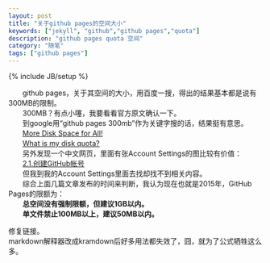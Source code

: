 ```yaml
---
layout: post
title: "关于github pages的空间大小"
keywords: ["jekyll", "github","github pages","quota"]
description: "github pages quota 空间"
category: "随笔"
tags: ["github pages"]
---
```

{% include JB/setup %}

　　github pages，关于其空间的大小，用百度一搜，得出的结果基本都是说有300MB的限制。  
　　300MB？有点小噻，我要看看官方原文确认一下。  
　　到google用“github pages 300mb”作为关键字搜的话，结果挺有意思。  
　　[More Disk Space for All!](https://github.com/blog/353-more-disk-space-for-all)  
　　[What is my disk quota?](https://help.github.com/articles/what-is-my-disk-quota/)  
　　另外发现一个中文网页，里面有张Account Settings的图比较有价值：  
　　[2.1.创建GitHub帐号](http://www.worldhello.net/gotgithub/02-join-github/010-account-setup.html)  
　　但我到我的Account Settings里面去找却找不到相关内容。  
　　综合上面几篇文章发布的时间来判断，我认为现在也就是2015年，GitHub Pages的限额为：  
　　**总空间没有强制限额，但建议1GB以内。**  
　　**单文件禁止100MB以上，建议50MB以内。**
  
  修复链接。  
  markdown解释器改成kramdown后好多用法都失效了，囧，就为了公式牺牲这么多。